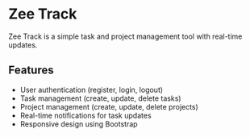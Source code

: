 # Zee Track

Zee Track is a simple task and project management tool with real-time updates.

## Features

- User authentication (register, login, logout)
- Task management (create, update, delete tasks)
- Project management (create, update, delete projects)
- Real-time notifications for task updates
- Responsive design using Bootstrap
